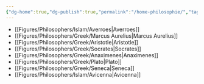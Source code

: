 ```yaml
---
{"dg-home":true,"dg-publish":true,"permalink":"/home-philosophie/","tags":"gardenEntry","dgPassFrontmatter":true}
---
```



- [[Figures/Philosophers/Islam/Averroes\|Averroes]]
- [[Figures/Philosophers/Greek/Marcus Aurelius\|Marcus Aurelius]]
- [[Figures/Philosophers/Greek/Aristotle\|Aristotle]]
- [[Figures/Philosophers/Greek/Socrates\|Socrates]]
- [[Figures/Philosophers/Greek/Anaximenes\|Anaximenes]]
- [[Figures/Philosophers/Greek/Plato\|Plato]]
- [[Figures/Philosophers/Greek/Seneca\|Seneca]]
- [[Figures/Philosophers/Islam/Avicenna\|Avicenna]]









